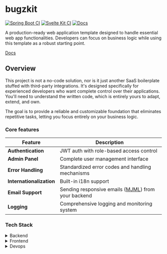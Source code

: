# bugzkit

[![Spring Boot CI](https://github.com/while1618/bugzkit/actions/workflows/spring-boot.yml/badge.svg?branch=master)](https://github.com/while1618/bugzkit/actions/workflows/spring-boot.yml)
[![Svelte Kit CI](https://github.com/while1618/bugzkit/actions/workflows/svelte-kit.yml/badge.svg)](https://github.com/while1618/bugzkit/actions/workflows/svelte-kit.yml)
[![Docs](https://github.com/while1618/bugzkit/actions/workflows/docs.yml/badge.svg)](https://github.com/while1618/bugzkit/actions/workflows/docs.yml)

A production-ready web application template designed to handle essential web app functionalities.
Developers can focus on business logic while using this template as a robust starting point.

[Docs](https://bugzkit.pages.dev/)

## Overview

This project is not a no-code solution, nor is it just another SaaS boilerplate stuffed with third-party integrations.
It's designed specifically for experienced developers who want complete control over their applications.
You'll need to understand the written code, which is entirely yours to adapt, extend, and own.

The goal is to provide a reliable and customizable foundation that eliminates repetitive tasks, letting you focus entirely on your business logic.

### Core features

| Feature                  | Description                                                                          |
| ------------------------ | ------------------------------------------------------------------------------------ |
| **Authentication**       | JWT auth with role-based access control                                              |
| **Admin Panel**          | Complete user management interface                                                   |
| **Error Handling**       | Standardized error codes and handling mechanisms                                     |
| **Internationalization** | Built-in i18n support                                                                |
| **Email Support**        | Sending responsive emails ([MJML](https://github.com/mjmlio/mjml)) from your backend |
| **Logging**              | Comprehensive logging and monitoring system                                          |

### Tech Stack

<details>
  <summary>Backend</summary>

- [Java 21](https://openjdk.org/projects/jdk/21/)
- [SpringBoot](https://spring.io/projects/spring-boot)
- [Postgres](https://www.postgresql.org/)
- [Redis](https://redis.io/)

</details>

<details>
  <summary>Frontend</summary>

- [SvelteKit](https://kit.svelte.dev/)
- [TypeScript](https://www.typescriptlang.org/)
- [TailwindCSS](https://tailwindcss.com/)
- [shadcn-svelte](https://github.com/huntabyte/shadcn-svelte)
- [paraglidejs](https://inlang.com/m/gerre34r/library-inlang-paraglideJs)
- [Zod](https://zod.dev/)
- [Superforms](https://superforms.rocks/)
- [Formsnap](https://formsnap.dev/docs)

</details>

<details>
  <summary>Devops</summary>

- [GitHub Actions](https://github.com/features/actions)
- [Docker](https://www.docker.com/)

</details>
